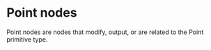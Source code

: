 # Point nodes


Point nodes are nodes that modify, output, or are related to the Point primitive type.
